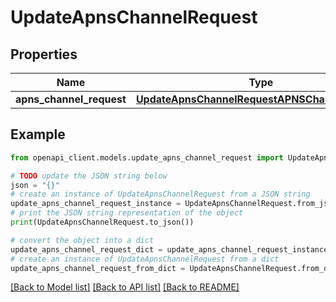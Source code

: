 # UpdateApnsChannelRequest


## Properties

Name | Type | Description | Notes
------------ | ------------- | ------------- | -------------
**apns_channel_request** | [**UpdateApnsChannelRequestAPNSChannelRequest**](UpdateApnsChannelRequestAPNSChannelRequest.md) |  | 

## Example

```python
from openapi_client.models.update_apns_channel_request import UpdateApnsChannelRequest

# TODO update the JSON string below
json = "{}"
# create an instance of UpdateApnsChannelRequest from a JSON string
update_apns_channel_request_instance = UpdateApnsChannelRequest.from_json(json)
# print the JSON string representation of the object
print(UpdateApnsChannelRequest.to_json())

# convert the object into a dict
update_apns_channel_request_dict = update_apns_channel_request_instance.to_dict()
# create an instance of UpdateApnsChannelRequest from a dict
update_apns_channel_request_from_dict = UpdateApnsChannelRequest.from_dict(update_apns_channel_request_dict)
```
[[Back to Model list]](../README.md#documentation-for-models) [[Back to API list]](../README.md#documentation-for-api-endpoints) [[Back to README]](../README.md)


